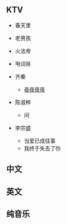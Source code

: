 ## KTV ##

  * 春天里
  * 老男孩
  * 火法帝
  * 甩词哥

  * 齐秦
    * [夜夜夜夜](http://v.youku.com/v_show/id_XMTg4OTUwMTAw.html)
  * 陈淑桦
    * 问
  * 李宗盛
    * 当爱已成往事
    * 我终于失去了你

## 中文 ##

## 英文 ##

## 纯音乐 ##
